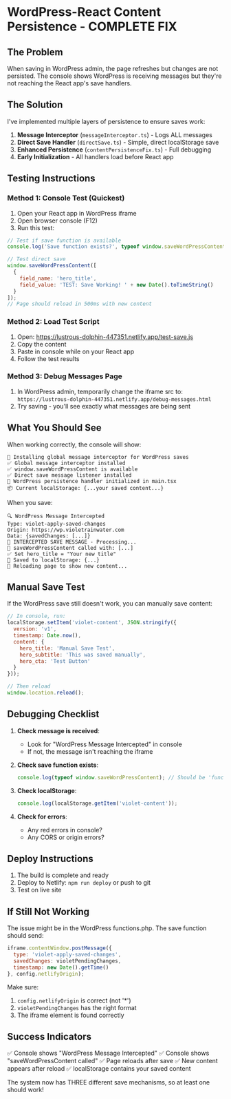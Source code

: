 # WordPress-React Content Persistence - COMPLETE FIX

## The Problem
When saving in WordPress admin, the page refreshes but changes are not persisted. The console shows WordPress is receiving messages but they're not reaching the React app's save handlers.

## The Solution
I've implemented multiple layers of persistence to ensure saves work:

1. **Message Interceptor** (`messageInterceptor.ts`) - Logs ALL messages
2. **Direct Save Handler** (`directSave.ts`) - Simple, direct localStorage save
3. **Enhanced Persistence** (`contentPersistenceFix.ts`) - Full debugging
4. **Early Initialization** - All handlers load before React app

## Testing Instructions

### Method 1: Console Test (Quickest)
1. Open your React app in WordPress iframe
2. Open browser console (F12)
3. Run this test:

```javascript
// Test if save function is available
console.log('Save function exists?', typeof window.saveWordPressContent === 'function');

// Test direct save
window.saveWordPressContent([
  {
    field_name: 'hero_title',
    field_value: 'TEST: Save Working! ' + new Date().toTimeString()
  }
]);
// Page should reload in 500ms with new content
```

### Method 2: Load Test Script
1. Open: https://lustrous-dolphin-447351.netlify.app/test-save.js
2. Copy the content
3. Paste in console while on your React app
4. Follow the test results

### Method 3: Debug Messages Page
1. In WordPress admin, temporarily change the iframe src to:
   `https://lustrous-dolphin-447351.netlify.app/debug-messages.html`
2. Try saving - you'll see exactly what messages are being sent

## What You Should See

When working correctly, the console will show:
```
🎯 Installing global message interceptor for WordPress saves
✅ Global message interceptor installed
✅ window.saveWordPressContent is available
✅ Direct save message listener installed
🎯 WordPress persistence handler initialized in main.tsx
📦 Current localStorage: {...your saved content...}
```

When you save:
```
🔍 WordPress Message Intercepted
Type: violet-apply-saved-changes
Origin: https://wp.violetrainwater.com
Data: {savedChanges: [...]}
💾 INTERCEPTED SAVE MESSAGE - Processing...
💾 saveWordPressContent called with: [...]
✅ Set hero_title = "Your new title"
💾 Saved to localStorage: {...}
🔄 Reloading page to show new content...
```

## Manual Save Test

If the WordPress save still doesn't work, you can manually save content:

```javascript
// In console, run:
localStorage.setItem('violet-content', JSON.stringify({
  version: 'v1',
  timestamp: Date.now(),
  content: {
    hero_title: 'Manual Save Test',
    hero_subtitle: 'This was saved manually',
    hero_cta: 'Test Button'
  }
}));

// Then reload
window.location.reload();
```

## Debugging Checklist

1. **Check message is received**:
   - Look for "WordPress Message Intercepted" in console
   - If not, the message isn't reaching the iframe

2. **Check save function exists**:
   ```javascript
   console.log(typeof window.saveWordPressContent); // Should be 'function'
   ```

3. **Check localStorage**:
   ```javascript
   console.log(localStorage.getItem('violet-content'));
   ```

4. **Check for errors**:
   - Any red errors in console?
   - Any CORS or origin errors?

## Deploy Instructions

1. The build is complete and ready
2. Deploy to Netlify: `npm run deploy` or push to git
3. Test on live site

## If Still Not Working

The issue might be in the WordPress functions.php. The save function should send:
```javascript
iframe.contentWindow.postMessage({
  type: 'violet-apply-saved-changes',
  savedChanges: violetPendingChanges,
  timestamp: new Date().getTime()
}, config.netlifyOrigin);
```

Make sure:
1. `config.netlifyOrigin` is correct (not '*')
2. `violetPendingChanges` has the right format
3. The iframe element is found correctly

## Success Indicators

✅ Console shows "WordPress Message Intercepted"
✅ Console shows "saveWordPressContent called"
✅ Page reloads after save
✅ New content appears after reload
✅ localStorage contains your saved content

The system now has THREE different save mechanisms, so at least one should work!
